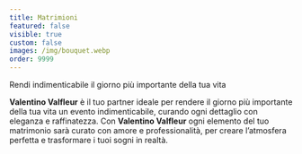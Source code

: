 ```yaml
---
title: Matrimioni
featured: false
visible: true
custom: false
images: /img/bouquet.webp
order: 9999
---
```

Rendi indimenticabile il giorno più importante della tua vita

<!--more-->

**Valentino Valfleur** è il tuo partner ideale per rendere il giorno più importante della tua vita un evento indimenticabile, curando ogni dettaglio con eleganza e raffinatezza. Con **Valentino Valfleur** ogni elemento del tuo matrimonio sarà curato con amore e professionalità, per creare l’atmosfera perfetta e trasformare i tuoi sogni in realtà.
